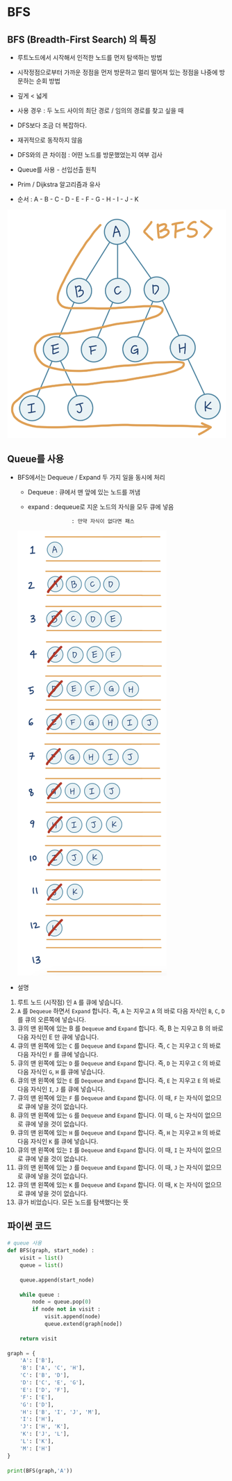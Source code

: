 # BFS

## BFS (Breadth-First Search) 의 특징

- 루트노드에서 시작해서 인적한 노드를 먼저 탐색하는 방법
- 시작정점으로부터 가까운 정점을 먼저 방문하고 멀리 떨어져 있는 정점을 나중에 방문하는 순회 방법
- 깊게 < 넓게
- 사용 경우 : 두 노드 사이의 최단 경로 / 임의의 경로를 찾고 싶을 때
- DFS보다 조금 더 복잡하다.
- 재귀적으로 동작하지 않음
- DFS와의 큰 차이점 : 어떤 노드를 방문했었는지 여부 검사
- Queue를 사용 - 선입선출 원칙
- Prim / Dijkstra 알고리즘과 유사

- 순서 : A - B - C - D - E - F - G - H - I - J - K

![BFS%202f711e8bc71d4471aeb6f762c766b20f/_2021-05-02__12.43.25.png](BFS%202f711e8bc71d4471aeb6f762c766b20f/_2021-05-02__12.43.25.png)

## Queue를 사용

- BFS에서는 Dequeue / Expand 두 가지 일을 동시에 처리
    - Dequeue : 큐에서 맨 앞에 있는 노드를 꺼냄
    - expand : dequeue로 지운 노드의 자식을 모두 큐에 넣음

                        : 만약 자식이 없다면 패스

    ![BFS%202f711e8bc71d4471aeb6f762c766b20f/_2021-05-02__12.47.44.png](BFS%202f711e8bc71d4471aeb6f762c766b20f/_2021-05-02__12.47.44.png)

- 설명

1. 루트 노드 (시작점) 인 `A` 를 큐에 넣습니다.
2. `A` 를 `Dequeue` 하면서 `Expand` 합니다. 즉, `A` 는 지우고 `A` 의 바로 다음 자식인 `B`, `C`, `D`를 큐의 오른쪽에 넣습니다.
3. 큐의 맨 왼쪽에 있는 B 를 `Dequeue` and `Expand` 합니다. 즉, B 는 지우고 B 의 바로 다음 자식인 E 만 큐에 넣습니다.
4. 큐의 맨 왼쪽에 있는 `C` 를 `Dequeue` and `Expand` 합니다. 즉, `C` 는 지우고 `C` 의 바로 다음 자식인 `F` 를 큐에 넣습니다.
5. 큐의 맨 왼쪽에 있는 `D` 를 `Dequeue` and `Expand` 합니다. 즉, `D` 는 지우고 `C` 의 바로 다음 자식인 `G`, `H` 를 큐에 넣습니다.
6. 큐의 맨 왼쪽에 있는 `E` 를 `Dequeue` and `Expand` 합니다. 즉, `E` 는 지우고 `E` 의 바로 다음 자식인 `I`, `J` 를 큐에 넣습니다.
7. 큐의 맨 왼쪽에 있는 `F` 를 `Dequeue` and `Expand` 합니다. 이 때, `F` 는 자식이 없으므로 큐에 넣을 것이 없습니다.
8. 큐의 맨 왼쪽에 있는 `G` 를 `Dequeue` and `Expand` 합니다. 이 때, `G` 는 자식이 없으므로 큐에 넣을 것이 없습니다.
9. 큐의 맨 왼쪽에 있는 `H` 를 `Dequeue` and `Expand` 합니다. 즉, `H` 는 지우고 `H` 의 바로 다음 자식인 `K` 를 큐에 넣습니다.
10. 큐의 맨 왼쪽에 있는 `I` 를 `Dequeue` and `Expand` 합니다. 이 때, `I` 는 자식이 없으므로 큐에 넣을 것이 없습니다.
11. 큐의 맨 왼쪽에 있는 `J` 를 `Dequeue` and `Expand` 합니다. 이 때, `J` 는 자식이 없으므로 큐에 넣을 것이 없습니다.
12. 큐의 맨 왼쪽에 있는 `K` 를 `Dequeue` and `Expand` 합니다. 이 때, `K` 는 자식이 없으므로 큐에 넣을 것이 없습니다.
13. 큐가 비었습니다. 모든 노드를 탐색했다는 뜻

## 파이썬 코드

```python
# queue 사용
def BFS(graph, start_node) :
    visit = list()
    queue = list()

    queue.append(start_node)

    while queue :
        node = queue.pop(0)
        if node not in visit :
            visit.append(node)
            queue.extend(graph[node])

    return visit

graph = {
    'A': ['B'],
    'B': ['A', 'C', 'H'],
    'C': ['B', 'D'],
    'D': ['C', 'E', 'G'],
    'E': ['D', 'F'],
    'F': ['E'],
    'G': ['D'],
    'H': ['B', 'I', 'J', 'M'],
    'I': ['H'],
    'J': ['H', 'K'],
    'K': ['J', 'L'],
    'L': ['K'],
    'M': ['H']
}

print(BFS(graph,'A'))
```
